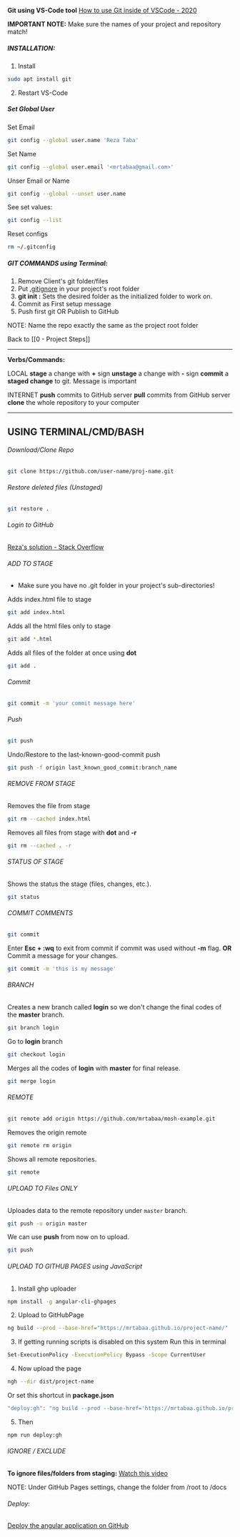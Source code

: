 **Git using VS-Code tool**
[How to use Git inside of VSCode - 2020](https://www.youtube.com/watch?v=F2DBSH2VoHQ)

**IMPORTANT NOTE:**
Make sure the names of your project and repository match!

##### INSTALLATION:
1. Install
```bash
sudo apt install git
```
2. Restart VS-Code
##### Set Global User
Set Email
```bash
git config --global user.name 'Reza Taba'
```

Set Name
```bash
git config --global user.email '<mrtabaa@gmail.com>'
```

Unser Email or Name
```bash
git config --global --unset user.name
```

See set values:
```bash
git config --list
```

Reset configs
```bash
rm ~/.gitconfig
```
##### GIT COMMANDS using Terminal:

1. Remove Client's git folder/files
2. Put [.gitignore](https://github.com/mrtabaa/HealthApp/blob/dotnet6/.gitignore) in your project's root folder
3. **git init :** Sets the desired folder as the initialized folder to work on.
4. Commit as First setup message
5. Push first git OR Publish to GitHub

NOTE: 
Name the repo exactly the same as the project root folder

Back to [[0 - Project Steps]]

-------------------------------------

**Verbs/Commands:**

LOCAL
**stage** a change with **+** sign
**unstage** a change with **-** sign
**commit** a **staged change** to git. Message is important

INTERNET
**push** commits to GitHub server
**pull** commits from GitHub server
**clone** the whole repository to your computer

-------------------------------------







## USING TERMINAL/CMD/BASH
###### Download/Clone Repo
```bash
git clone https://github.com/user-name/proj-name.git
```
 
###### Restore deleted files (Unstaged)
```bash
git restore .
```

###### Login to GitHub
[Reza's solution - Stack Overflow](https://stackoverflow.com/a/77085369/3944285)

###### ADD TO STAGE
* Make sure you have no .git folder in your project's sub-directories!

Adds index.html file to stage
```bash
git add index.html 
```

Adds all the html files only to stage
```bash
git add *.html 
```

Adds all files of the folder at once using **dot**
```bash
git add .
```
###### Commit
```bash
git commit -m 'your commit message here'
```
###### Push
```bash
git push
```

Undo/Restore to the last-known-good-commit push
```bash
git push -f origin last_known_good_commit:branch_name
```
###### REMOVE FROM STAGE

Removes the file from stage
```bash
git rm --cached index.html
```

Removes all files from stage with **dot** and **-r**
```bash
git rm --cached . -r
```

###### STATUS OF STAGE

Shows the status the stage (files, changes, etc.).
```bash
git status
```
###### COMMIT COMMENTS
```bash
git commit
```
Enter **Esc + :wq** to exit from commit if commit was used without **-m** flag.
**OR**
Commit a message for your changes.
```bash
git commit -m 'this is my message'
```

###### BRANCH

Creates a new branch called **login** so we don't change the final codes of the **master** branch.
```bash
git branch login
```
Go to **login** branch
```bash
git checkout login 
```

Merges all the codes of **login** with **master** for final release.
```bash
git merge login
```

###### REMOTE
```bash
git remote add origin https://github.com/mrtabaa/mosh-example.git
```

Removes the origin remote
```bash
git remote rm origin
```

Shows all remote repositories.
```bash
git remote
```

###### UPLOAD TO Files ONLY
Uploades data to the remote repository under `master` branch.
```bash
git push -u origin master
```

We can use **push** from now on to upload.
```bash
git push
```

###### UPLOAD TO GITHUB PAGES using JavaScript
1. Install ghp uploader
```bash
npm install -g angular-cli-ghpages 
```

2. Upload to GitHubPage
```bash
ng build --prod --base-href="https://mrtabaa.github.io/project-name/"
```

3. If getting running scripts is disabled on this system Run this in terminal
```bash
Set-ExecutionPolicy -ExecutionPolicy Bypass -Scope CurrentUser
```

4. Now upload the page
```bash
ngh --dir dist/project-name
```

Or set this shortcut in **package.json**

```ts
"deploy:gh": "ng build --prod --base-href='https://mrtabaa.github.io/project-name/' && ngh --dir dist/project-name",
```

5. Then 
```bash
npm run deploy:gh
```

###### IGNORE / EXCLUDE
**To ignore files/folders from staging:** [Watch this video](https://youtu.be/SWYqp7iY_Tc?t=1092)

NOTE:
Under GitHub Pages settings, change the folder from /root to /docs
###### Deploy:
[Deploy the angular application on GitHub](https://www.youtube.com/watch?v=wElk1W1BJ2o)
